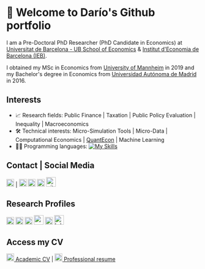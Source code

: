 # 👋 Welcome to Darío's Github portfolio

I am a Pre-Doctoral PhD Researcher (PhD Candidate in Economics) at [Universitat de Barcelona - UB School of Economics](https://www.ub.edu/school-economics/phd_students/serrano-puente-dario/) & [Institut d'Economia de Barcelona (IEB)](https://ieb.ub.edu/en/researcher/serrano-puente-dario/).

I obtained my MSc in Economics from [University of Mannheim](https://www.vwl.uni-mannheim.de/en/) in 2019 and my Bachelor's degree in Economics from [Universidad Autónoma de Madrid](https://www.uam.es/Economicas/Home.htm?language=en) in 2016.

## Interests

- 📈 Research fields: Public Finance | Taxation | Public Policy Evaluation | Inequality | Macroeconomics
- 🛠️ Technical interests: Micro-Simulation Tools | Micro-Data | Computational Economics | [QuantEcon](https://quantecon.org/) | Machine Learning
- 👨‍💻 Programming languages: [![My Skills](https://skills.thijs.gg/icons?i=java,kotlin,nodejs,figma&theme=light)](https://skills.thijs.gg)


## Contact | Social Media

[<img src="./assets/icon/email.ico" alt="email icon" width="20">](mailto:darioserrapuente@gmail.com) |  [<img src="./assets/icon/twitter.ico" alt="twitter icon" width="20">](https://twitter.com/darioserranopue)  [<img src="./assets/icon/mastodon.ico" alt="mastodon icon" width="20">](https://econtwitter.net/@serranopuente)   [<img src="./assets/icon/linkedin.ico" alt="linkedin icon" width="20">](https://www.linkedin.com/in/serranopuente/)   [<img src="./assets/icon/github.ico" alt="github icon" width="25">](https://github.com/serranopuente)

## Research Profiles

[<img src="./assets/icon/scholar.ico" alt="scholar icon" width="20">](https://scholar.google.es/citations?user=dKncLyQAAAAJ&hl=es)  [<img src="./assets/icon/orcid.ico" alt="orcid icon" width="20">](https://orcid.org/0000-0002-5943-3332)   [<img src="./assets/icon/ideas.ico" alt="ideas icon" width="20">](https://ideas.repec.org/f/pse707.html)   [<img src="./assets/icon/webofscience.ico" alt="webofscience icon" width="25">](https://www.webofscience.com/wos/author/record/2296848)  [<img src="./assets/icon/ssrn.ico" alt="ssrn icon" width="20">](https://papers.ssrn.com/sol3/cf_dev/AbsByAuth.cfm?per_id=4360579)   [<img src="./assets/icon/bde.ico" alt="bde icon" width="25">](https://repositorio.bde.es/browse?type=author&value=Serrano+Puente%2C+Dar%C3%ADo)

## Access my CV

[<img src="./assets/icon/cv.ico" alt="cv icon" width="20"> Academic CV](https://drive.google.com/file/d/1C3yProBeiMkL-GZnW19uBOALO9yyY0CC/view) | [<img src="./assets/icon/resume.ico" alt="resume icon" width="20"> Professional resume](https://drive.google.com/file/d/1Ppcxm6zbbIvxjY-hUxClOITwYGsG3i4p/view)
